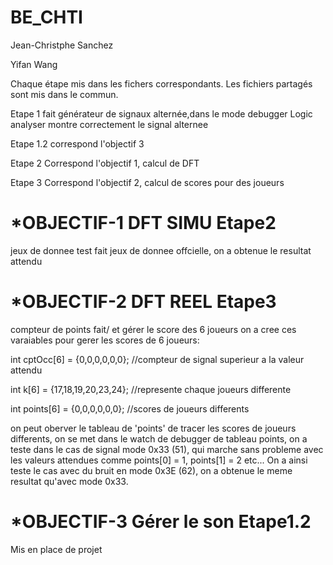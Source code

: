 # BE_CHTI

Jean-Christphe Sanchez

Yifan Wang

Chaque étape mis dans les fichers correspondants. Les fichiers partagés sont mis dans le commun.

Etape 1 fait générateur de signaux alternée,dans le mode debugger Logic analyser montre correctement le signal alternee 

Etape 1.2 correspond l'objectif 3

Etape 2 Correspond l'objectif 1, calcul de DFT 

Etape 3 Correspond l'objectif 2, calcul de scores pour des joueurs



# *OBJECTIF-1 DFT SIMU    Etape2    
  jeux de donnee test fait
  jeux de donnee offcielle, on a obtenue le resultat attendu



# *OBJECTIF-2 DFT REEL   Etape3
compteur de points fait/ et gérer le score des 6 joueurs
on a cree ces varaiables pour gerer les scores de 6 joueurs:

int cptOcc[6] = {0,0,0,0,0,0}; //compteur de signal superieur a la valeur attendu

int k[6] = {17,18,19,20,23,24}; //represente chaque joueurs differente

int points[6] = {0,0,0,0,0,0}; //scores de joueurs differents

on peut oberver le tableau de 'points' de tracer les scores de joueurs differents, on se met dans le watch de debugger
de tableau points, on a teste dans le cas de signal mode 0x33 (51), qui marche sans probleme avec les valeurs attendues 
comme  points[0] = 1, points[1] = 2 etc...  On a ainsi teste le cas avec du bruit en mode 0x3E (62), on a obtenue le meme 
resultat qu'avec mode 0x33.




# *OBJECTIF-3 Gérer le son Etape1.2   

Mis en place de projet



